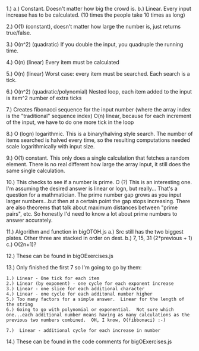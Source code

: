 1.) 
  a.)  Constant.  Doesn't matter how big the crowd is.
  b.)  Linear.  Every input increase has to be calculated. (10 times the people take 10 times as long)

2.) O(1) (constant), doesn't matter how large the number is, just returns true/false.

3.) O(n^2) (quadratic) If you double the input, you quadruple the running time.   

4.) O(n) (linear)  Every item must be calculated

5.) O(n) (linear)  Worst case:  every item must be searched.  Each search is a tick.

6.) O(n^2) (quadratic/polynomial) Nested loop, each item added to the input is item^2 number of extra ticks

7.) Creates fibonacci sequence for the input number (where the array index is the "traditional" sequence index)
    O(n) linear, because for each increment of the input, we have to do one more tick in the loop

8.) O (logn) logarithmic.  This is a binary/halving style search.  The number of items searched is halved every time, so the resulting computations needed scale logarithmically with input size.

9.) O(1) constant.  This only does a single calculation that fetches a random element.  There is no real different how large the array input, it still does the same single calculation.

10.) This checks to see if a number is prime.  O (?)  This is an interesting one.  I'm assuming the desired answer is linear or logn, but really... That's a question for a mathmatician.  The prime number gap grows as you input larger numbers...but then at a certain point the gap stops increasing.  There are also theorems that talk about maximum distances between "prime pairs", etc.  So honestly I'd need to know a lot about prime numbers to answer accurately. 

11.) Algorithm and function in bigOTOH.js 
a.) Src still has the two biggest plates.  Other three are stacked in order on dest.
b.) 7, 15, 31 (2*previous + 1)
c.) O(2n+1)?

12.)  These can be found in bigOExercises.js

13.)  Only finished the first 7 so I'm going to go by them:

    1.) Linear - One tick for each item
    2.) Linear (by exponent) - one cycle for each exponent increase
    3.) Linear - one slice for each additional character
    4.) Linear - one cycle for each additonal number higher
    5.) Too many factors for a simple answer.  Linear for the length of the string
    6.) Going to go with polynomial or exponential.  Not sure which one...each additional number means having as many calculations as the previous two numbers combined.  OH, I know, O(fibbonaci) :-)

    7.)  Linear - additional cycle for each increase in number

14.)  These can be found in the code comments for bigOExercises.js







